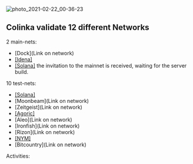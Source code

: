 ![photo_2021-02-22_00-36-23](https://user-images.githubusercontent.com/38581319/124811139-705f1280-df62-11eb-9898-230e259bea0d.jpg)

## Colinka validate 12 different Networks

2 main-nets: <br />

- [Dock](Link on network)
- <a href="https://scan.idena.io/identity/0x70aa61e47d11231b4d38fd1e83312854e5a5b15a">[Idena]</a>
- <a href="https://www.validators.app/?q=9tbzUabDi5D62Kkpd6oQs9r28Ts7TFJHLvx3pFJshZRA&network=testnet&order=&refresh=&commit=Search">[Solana]</a> the invitation to the mainnet is received, waiting for the server build.

10 test-nets: <br />

- <a href="https://www.validators.app/?q=9tbzUabDi5D62Kkpd6oQs9r28Ts7TFJHLvx3pFJshZRA&network=testnet&order=&refresh=&commit=Search">[Solana]</a>
- [Moonbeam](Link on network)
- [Zeitgeist](Link on network)
- <a href="https://testnet.explorer.agoric.net/validator/agoricvaloper1kn328ztnhveulpk0hf8t0z5dhuj8ytekhldgxl">[Agoric]</a>
- [Aleo](Link on network)
- [Ironfish](Link on network)
- [Rizon](Link on network)
- <a href="https://nodes.guru/nym/mixnodecheck?q=hal1sandvvcktrkp3hdptm0wwqmm5ekw47x6l6nv4p">[NYM]</a>
- [Bitcountry](Link on network)

Activities: <br />

